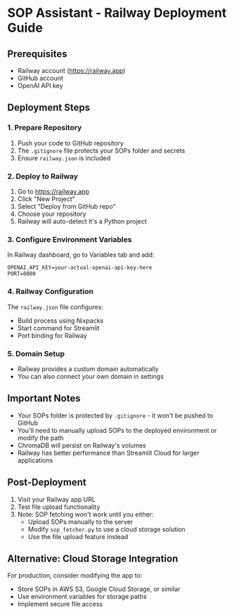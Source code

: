 # SOP Assistant - Railway Deployment Guide

## Prerequisites
- Railway account (https://railway.app)
- GitHub account
- OpenAI API key

## Deployment Steps

### 1. Prepare Repository
1. Push your code to GitHub repository
2. The `.gitignore` file protects your SOPs folder and secrets
3. Ensure `railway.json` is included

### 2. Deploy to Railway
1. Go to https://railway.app
2. Click "New Project"
3. Select "Deploy from GitHub repo"
4. Choose your repository
5. Railway will auto-detect it's a Python project

### 3. Configure Environment Variables
In Railway dashboard, go to Variables tab and add:
```
OPENAI_API_KEY=your-actual-openai-api-key-here
PORT=8000
```

### 4. Railway Configuration
The `railway.json` file configures:
- Build process using Nixpacks
- Start command for Streamlit
- Port binding for Railway

### 5. Domain Setup
- Railway provides a custom domain automatically
- You can also connect your own domain in settings

## Important Notes
- Your SOPs folder is protected by `.gitignore` - it won't be pushed to GitHub
- You'll need to manually upload SOPs to the deployed environment or modify the path
- ChromaDB will persist on Railway's volumes
- Railway has better performance than Streamlit Cloud for larger applications

## Post-Deployment
1. Visit your Railway app URL
2. Test file upload functionality
3. Note: SOP fetching won't work until you either:
   - Upload SOPs manually to the server
   - Modify `sop_fetcher.py` to use a cloud storage solution
   - Use the file upload feature instead

## Alternative: Cloud Storage Integration
For production, consider modifying the app to:
- Store SOPs in AWS S3, Google Cloud Storage, or similar
- Use environment variables for storage paths
- Implement secure file access